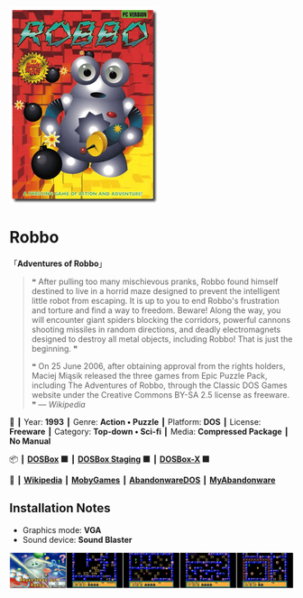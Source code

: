 ![](Thumbnail.png "application-thumbnail")

# Robbo

「**Adventures of Robbo**」

> ❝ After pulling too many mischievous pranks, Robbo found himself destined to live in a horrid maze designed to prevent the intelligent little robot from escaping. It is up to you to end Robbo's frustration and torture and find a way to freedom. Beware! Along the way, you will encounter giant spiders blocking the corridors, powerful cannons shooting missiles in random directions, and deadly electromagnets designed to destroy all metal objects, including Robbo! That is just the beginning. ❞
>
> ❝ On 25 June 2006, after obtaining approval from the rights holders, Maciej Miąsik released the three games from Epic Puzzle Pack, including The Adventures of Robbo, through the Classic DOS Games website under the Creative Commons BY-SA 2.5 license as freeware. ❞ — *Wikipedia*
>

📌 ┃ Year: **1993** ┃ Genre: **Action • Puzzle** ┃ Platform: **DOS** ┃ License: **Freeware** ┃ Category: **Top-down • Sci-fi** ┃ Media: **Compressed Package** ┃ **No Manual** 

📦 ┃ **[DOSBox](https://www.dosbox.com/) 🟩** ┃ **[DOSBox Staging](https://dosbox-staging.github.io/) 🟩** ┃ **[DOSBox-X](https://dosbox-x.com/) 🟩** 

📎 ┃ **[Wikipedia](https://en.wikipedia.org/wiki/Robbo_(video_game))** ┃ **[MobyGames](https://www.mobygames.com/game/751/robbo/)** ┃ **[AbandonwareDOS](https://www.abandonwaredos.com/abandonware-game.php?abandonware=Robbo&gid=2935)** ┃ **[MyAbandonware](https://www.myabandonware.com/game/robbo-2d6)** 

## Installation Notes
- Graphics mode: **VGA**
- Sound device: **Sound Blaster**

![](Montage.png "Robbo")

